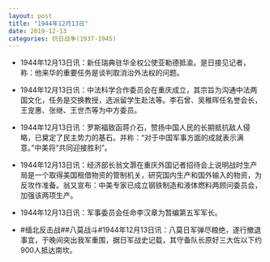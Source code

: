 ```yaml
---
layout: post
title: "1944年12月13日"
date: 2019-12-13
categories: 抗日战争(1937-1945)
---
```


<meta name="referrer" content="no-referrer" />

- 1944年12月13日讯：新任瑞典驻华全权公使亚勒德抵渝。是日接见记者，称：他来华的重要任务是谈判取消治外法权的问题。 

- 1944年12月13日讯：中法科学合作委员会在重庆成立，其宗旨为沟通中法两国文化，任务是交换教授，选派留学生赴法等。李石曾、吴稚晖任名誉会长，王宠惠、张继、王世杰等为中方委员。 

- 1944年12月13日讯：罗斯福致函蒋介石，赞扬中国人民的长期抵抗敌人侵略，已奠定了民主势力的基石。并称：“对于中国军事方面的成就表示满意。”中美将“共同迎接胜利”。 

- 1944年12月13日讯：经济部长翁文灏在重庆外国记者招待会上说明战时生产局是一个取得美国租借物资的管制机关，研究国内生产和国外输入的物资，为反攻作准备。翁又宣布：中美专家已成立钢铁制造和液体燃料两顾问委员会，加强该两项生产。 

- 1944年12月13日讯：军事委员会任命李汉章为暂编第五军军长。 

- #缅北反击战##八莫战斗#1944年12月13日讯：八莫日军弹尽粮绝，遂行撤退事宜，于晚间突出我军重围，据日军战史记载，其守备队长原好三大佐以下约900人抵达南坎。 

